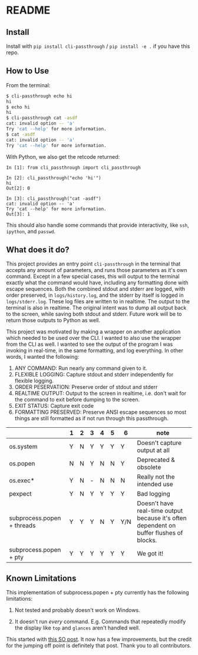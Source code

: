 # README

## Install

Install with `pip install cli-passthrough` / `pip install -e .` if you have this repo.


## How to Use


From the terminal:

```bash
$ cli-passthrough echo hi
hi
$ echo hi
hi
$ cli-passthrough cat -asdf
cat: invalid option -- 'a'
Try 'cat --help' for more information.
$ cat -asdf
cat: invalid option -- 'a'
Try 'cat --help' for more information.
```

With Python, we also get the retcode returned:
```ipython
In [1]: from cli_passthrough import cli_passthrough

In [2]: cli_passthrough("echo 'hi'")
hi
Out[2]: 0

In [3]: cli_passthrough("cat -asdf")
cat: invalid option -- 'a'
Try 'cat --help' for more information.
Out[3]: 1
```

This should also handle some commands that provide interactivity, like `ssh`, `ipython`, and `passwd`.

## What does it do?


This project provides an entry point `cli-passthrough` in the terminal that accepts any amount of parameters, and runs those parameters as it's own command. Except in a few special cases, this will output to the terminal exactly what the command would have, including any formatting done with escape sequences. Both the combined stdout and stderr are logged, with order preserved, in `logs/history.log`, and the stderr by itself is logged in `logs/stderr.log`. These log files are written to in realtime. The output to the terminal is also in realtime. The original intent was to dump all output back to the screen, while saving both stdout and stderr. Future work will be to return those outputs to Python as well.

This project was motivated by making a wrapper on another application which needed to be used over the CLI. I wanted to also use the wrapper from the CLI as well. I wanted to see the output of the program I was invoking in real-time, in the same formatting, and log everything. In other words, I wanted the following:

1. ANY COMMAND: Run nearly any command given to it.
2. FLEXIBLE LOGGING: Capture stdout and stderr independently for flexible logging.
3. ORDER PESERVATION: Preserve order of stdout and stderr
4. REALTIME OUTPUT: Output to the screen in realtime, i.e. don't wait for the command to exit before dumping to the screen.
5. EXIT STATUS: Capture exit code
6. FORMATTING PRESERVED: Preserve ANSI escape sequences so most things are still formatted as if not run through this passthrough.


|                              | 1 | 2 | 3 | 4 | 5 | 6   | note |
|------------------------------|---|---|---|---|---|-----|------|
| os.system                    | Y | N | Y | Y | Y | Y   | Doesn't capture output at all |
| os.popen                     | N | N | Y | N | N | Y   | Deprecated & obsolete |
| os.exec*                     | Y | N | - | N | N | N   | Really not the intended use |
| pexpect                      | Y | N | Y | Y | Y | Y   | Bad logging |
| subprocess.popen + threads   | Y | Y | Y | N | Y | Y/N | Doesn't have real-time output because it's often dependent on buffer flushes of blocks. |
| subprocess.popen + pty       | Y | Y | Y | Y | Y | Y   | We got it! |


## Known Limitations

This implementation of subprocess.popen + pty currently has the following limitations:

1. Not tested and probably doesn't work on Windows.

1. It doesn't run *every* command. E.g. Commands that repeatedly modify the display like `top` and `glances` aren't handled well.

This started with [this SO post](https://stackoverflow.com/a/31953436). It now has a few improvements, but the credit for the jumping off point is definitely that post. Thank you to all contributors.
